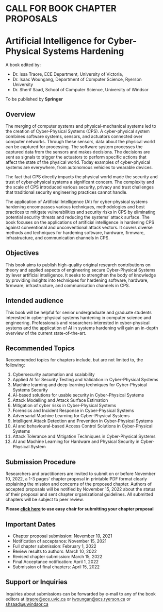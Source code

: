 # CALL FOR BOOK CHAPTER PROPOSALS

# Artificial Intelligence for Cyber-Physical Systems Hardening

A book edited by:
- Dr. Issa Traore, ECE Department, University of Victoria,
- Dr. Isaac Woungang, Department of Computer Science, Ryerson University
- Dr. Sherif Saad, School of Computer Science, University of Windsor

To be published by **Springer** 

## Overview
The merging of computer systems and physical-mechanical systems led to the creation of Cyber-Physical Systems (CPS). A cyber-physical system combines software systems, sensors, and actuators connected over computer networks. Through these sensors, data about the physical world can be captured for processing. The software system processes the captured data from the sensors and makes decisions. The decisions are sent as signals to trigger the actuators to perform specific actions that affect the state of the physical world. Today examples of cyber-physical systems are everywhere, from autonomous vehicles to wearable devices.

The fact that CPS directly impacts the physical world made the security and trust of cyber-physical systems a significant concern. The complexity and the scale of CPS introduced various security, privacy and trust challenges that traditional security engineering practices cannot handle.

The application of Artificial Intelligence (AI) for cyber-physical systems hardening encompasses various techniques, methodologies and best practices to mitigate vulnerabilities and security risks in CPS by eliminating potential security threats and reducing the systems’ attack surface. The book focuses on the applications of artificial intelligence in hardening CPS against conventional and unconventional attack vectors. It covers diverse methods and techniques for hardening software, hardware, firmware, infrastructure, and communication channels in CPS.

## Objectives
This book aims to publish high-quality original research contributions on theory and applied aspects of engineering secure Cyber-Physical Systems by lever artificial intelligence. It seeks to strengthen the body of knowledge by providing insights into techniques for hardening software, hardware, firmware, infrastructure, and communication channels in CPS.

## Intended audience
This book will be helpful for senior undergraduate and graduate students interested in cyber-physical systems hardening in computer science and engineering.  Professionals  and researchers interested in cyber-physical systems and the application of AI in systems hardening will gain an in-depth overview of the current state-of-the-art.

## Recommended Topics
Recommended topics for chapters include, but are not limited to, the following:

1. Cybersecurity automation and scalability
2. Applied AI for Security Testing and Validation in Cyber-Physical Systems
3. Machine learning and deep learning techniques for Cyber-Physical Systems Security
4. AI-based solutions for usable security in Cyber-Physical Systems
5. Attack Modelling and Attack Surface Estimation
6. Mitigation of cyber risks in Cyber-Physical Systems
7. Forensics and Incident Response in Cyber-Physical Systems
8. Adversarial Machine Learning for Cyber-Physical Systems
9. Intelligent Attack Detection and Prevention in Cyber-Physical Systems
10. AI and behavioural-based Access Control Solutions in Cyber-Physical Systems
11. Attack Tolerance and Mitigation Techniques in Cyber-Physical Systems
12. AI and Machine Learning for Hardware and Physical Security in Cyber-Physical System

## Submission Procedure
Researchers and practitioners are invited to submit on or before November 10, 2022, a 1-3 pages’ chapter proposal in printable PDF format clearly explaining the mission and concerns of the proposed chapter. Authors of accepted proposals will be notified by November 15, 2022 about the status of their proposal and sent chapter organizational guidelines. All submitted chapters will be subject to peer
review. 

**Please [click here](https://easychair.org/conferences/?conf=ai4cps) to use easy chair for submitting your chapter proposal**
## Important Dates
- Chapter proposal submission: November 10, 2021
- Notification of acceptance: November 15, 2021
- Full chapter submission: February 1, 2022
- Review results to authors: March 10, 2022
- Revised chapter submission: March 15, 2022
- Final Acceptance notification: April 1, 2022
- Submission of final chapters: April 15, 2022

## Support or Inquiries
Inquiries about submissions can be forwarded by e-mail to any of the book editors at itraore@ece.uvic.ca or iwoungan@scs.ryerson.ca or shsaad@uwindsor.ca
